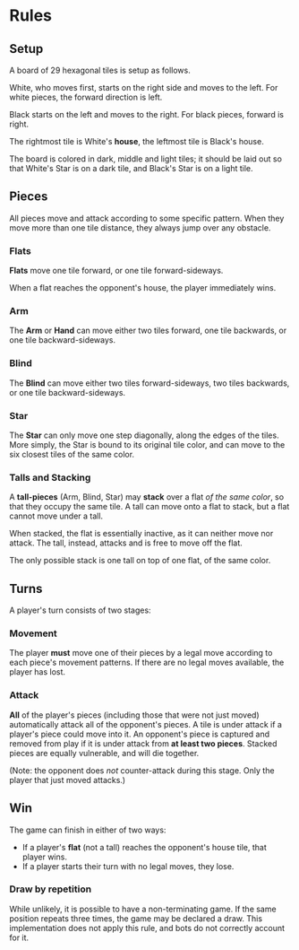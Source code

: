 # Rules

## Setup

A board of 29 hexagonal tiles is setup as follows.

White, who moves first, starts on the right side and moves to the left. For white pieces, the forward direction is left.

Black starts on the left and moves to the right. For black pieces, forward is right.

The rightmost tile is White's **house**, the leftmost tile is Black's house.

The board is colored in dark, middle and light tiles; it should be laid out so that White's Star is on a dark tile, and Black's Star is on a light tile.

## Pieces

All pieces move and attack according to some specific pattern. When they move more than one tile distance, they always jump over any obstacle.

### Flats

**Flats** move one tile forward, or one tile forward-sideways.

When a flat reaches the opponent's house, the player immediately wins.

### Arm

The **Arm** or **Hand** can move either two tiles forward, one tile backwards, or one tile backward-sideways.

### Blind

The **Blind** can move either two tiles forward-sideways, two tiles backwards, or one tile backward-sideways.

### Star

The **Star** can only move one step diagonally, along the edges of the tiles. More simply, the Star is bound to its original tile color, and can move to the six closest tiles of the same color.

### Talls and Stacking

A **tall-pieces** (Arm, Blind, Star) may **stack** over a flat *of the same color*, so that they occupy the same tile. A tall can move onto a flat to stack, but a flat cannot move under a tall. 

When stacked, the flat is essentially inactive, as it can neither move nor attack. The tall, instead, attacks and is free to move off the flat. 

The only possible stack is one tall on top of one flat, of the same color.

## Turns

A player's turn consists of two stages:

### Movement

The player **must** move one of their pieces by a legal move according to each piece's movement patterns. If there are no legal moves available, the player has lost.

### Attack 

**All** of the player's pieces (including those that were not just moved) automatically attack all of the opponent's pieces. A tile is under attack if a player's piece could move into it. An opponent's piece is captured and removed from play if it is under attack from **at least two pieces**. Stacked pieces are equally vulnerable, and will die together.

(Note: the opponent does *not* counter-attack during this stage. Only the player that just moved attacks.)

## Win

The game can finish in either of two ways:

- If a player's **flat** (not a tall) reaches the opponent's house tile, that player wins.
- If a player starts their turn with no legal moves, they lose.

### Draw by repetition

While unlikely, it is possible to have a non-terminating game. If the same position repeats three times, the game may be declared a draw. This implementation does not apply this rule, and bots do not correctly account for it.